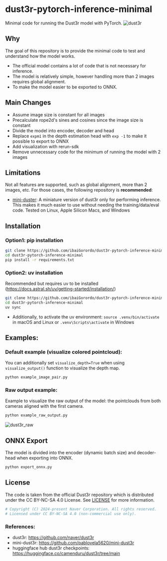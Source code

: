 # dust3r-pytorch-inference-minimal
Minimal code for running the Dust3r model with PyTorch.
![dust3r](https://github.com/user-attachments/assets/2718f715-f23a-4261-8ef8-d8063a9ba0f0)

## Why
The goal of this repository is to provide the minimal code to test and understand how the model works.
- The official model contains a lot of code that is not necessary for inference.
- The model is relatively simple, however handling more than 2 images requires global alignment.
- To make the model easier to be exported to ONNX.

## Main Changes
- Assume image size is constant for all images
- Precalculate rope2d's sines and cosines since the image size is constant
- Divide the model into encoder, decoder and head
- Replace `expm1` in the depth estimation head with `exp -1` to make it possible to export to ONNX
- Add visualization with rerun-sdk
- Remove unnecessary code for the minimum of running the model with 2 images

## Limitations
Not all features are supported, such as global alignment, more than 2 images, etc. For those cases, the following repository is **recommended**:
- [mini-duster](https://github.com/pablovela5620/mini-dust3r): A miniature version of dust3r only for performing inference. This makes it much easier to use without needing the training/data/eval code. Tested on Linux, Apple Silicon Macs, and Windows

## Installation

### Option1: pip installation
```bash
git clone https://github.com/ibaiGorordo/dust3r-pytorch-inference-minimal.git
cd dust3r-pytorch-inference-minimal
pip install -r requirements.txt
```

### Option2: uv installation
Recommended but requires uv to be installed (https://docs.astral.sh/uv/getting-started/installation/)
```bash
git clone https://github.com/ibaiGorordo/dust3r-pytorch-inference-minimal.git
cd dust3r-pytorch-inference-minimal
uv sync
```

- Additionally, to activate the uv environment: `source .venv/bin/activate` in macOS and Linux or `.venv\Scripts\activate` in Windows

## Examples:

### Default example (visualize colored pointcloud):
You can additionally set `visualize_depth=True` when using `visualize_output()` function to visualize the depth map.
```bash
python example_image_pair.py
```

### Raw output example:
Example to visualize the raw output of the model: the pointclouds from both cameras aligned with the first camera.
```bash
python example_raw_output.py
```
![dust3r_raw](https://github.com/user-attachments/assets/9fea7e82-e5c6-47a8-ad1c-cf5f609b668a)

## ONNX Export
The model is divided into the encoder (dynamic batch size) and decoder-head when exporting into ONNX.

```bash
python export_onnx.py
```

## License
The code is taken from the official Dust3r repository which is distributed under the CC BY-NC-SA 4.0 License.
See [LICENSE](https://github.com/naver/dust3r/blob/main/LICENSE) for more information.

```python
# Copyright (C) 2024-present Naver Corporation. All rights reserved.
# Licensed under CC BY-NC-SA 4.0 (non-commercial use only).
```

### References:
- dust3r: https://github.com/naver/dust3r
- mini-dust3r: https://github.com/pablovela5620/mini-dust3r
- huggingface hub dust3r checkpoints: https://huggingface.co/camenduru/dust3r/tree/main
